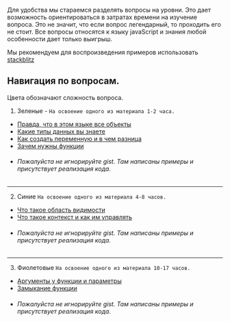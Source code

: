 Для удобства мы стараемся разделять вопросы на уровни. Это дает возможность ориентироваться в затратах времени на изучение вопроса.
Это не значит, что если вопрос легендарный, то проходить его не стоит. Все вопросы относятся к языку javaScript  и знания любой особенности дает только выигрыш.
 
Мы рекомендуем для воспроизведения примеров использовать [stackblitz](https://stackblitz.com) 

## Навигация по вопросам.   
Цвета обозначают сложность вопроса.
1. Зеленые - `На освоение одного из материала 1-2 часа.`
+ [Правда, что в этом языке все объекты](https://github.com/Binatik/answers/blob/main/javaScript/RU/questions/green/everything-object.md)    
+ [Какие типы данных вы знаете](https://github.com/Binatik/answers/blob/main/javaScript/RU/questions/green/types.md)     
+ [Как создать переменную и в чем разница](https://github.com/Binatik/answers/blob/main/javaScript/RU/questions/green/create-variable.md)    
+ [Зачем нужны функции](https://github.com/Binatik/answers/blob/main/javaScript/RU/questions/green/functions.md)  
 

- ###### Пожалуйста не игнорируйте gist. Там написаны примеры и присутствует реализация кода.
___
2. Синие `На освоение одного из материала 4-8 часов.`
+ [Что такое область видимости](https://github.com/Binatik/answers/blob/main/javaScript/RU/questions/dark-blue/nesting.md)   
+ [Что такое контекст и как им управлять](https://github.com/Binatik/answers/blob/main/javaScript/RU/questions/dark-blue/this.md)   

- ###### Пожалуйста не игнорируйте gist. Там написаны примеры и присутствует реализация кода. 
___ 
3. Фиолетовые `На освоение одного из материала 10-17 часов.`
+ [Аргументы у функции и параметры](https://github.com/Binatik/answers/blob/main/javaScript/RU/questions/purple/arg.md)     
+ [Замыкание функции](https://github.com/Binatik/answers/blob/main/javaScript/RU/questions/purple/arg.md) 

- ###### Пожалуйста не игнорируйте gist. Там написаны примеры и присутствует реализация кода. 